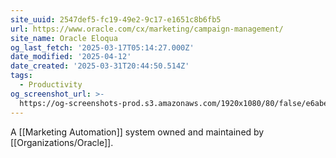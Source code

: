```yaml
---
site_uuid: 2547def5-fc19-49e2-9c17-e1651c8b6fb5
url: https://www.oracle.com/cx/marketing/campaign-management/
site_name: Oracle Eloqua
og_last_fetch: '2025-03-17T05:14:27.000Z'
date_modified: '2025-04-12'
date_created: '2025-03-31T20:44:50.514Z'
tags:
  - Productivity
og_screenshot_url: >-
  https://og-screenshots-prod.s3.amazonaws.com/1920x1080/80/false/e6abec868ce3ae7c2fc5f77e64fb51a5044615e69c74cadf011eb52e7f6efa24.jpeg
---
```





















A [[Marketing Automation]] system owned and maintained by [[Organizations/Oracle]].